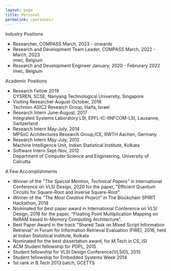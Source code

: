 ```yaml
---
layout: page
title: Personal
permalink: /personal/
---
```

<span class="headHi">Industry Positions</span><br>
<ul style="list-style-type:square" >
<li> Researcher, COMPASS <span class="datetext">March, 2023 - onwards</span><br>
<li> Research and Development Team Leader, COMPASS <span class="datetext">March, 2022 - March, 2023</span><br>
<span class="locationtext">imec, Belgium</span> <br></li>
<li> Research and Development Engineer <span class="datetext">January, 2020 - Februrary 2022</span><br>
<span class="locationtext">imec, Belgium</span> <br></li>
</ul>



<span class="headHi">Academic Positions</span>

<ul style="list-style-type:square" >
<li>Research Fellow <span class="datetext">2019</span><br>
<span class="locationtext">CYSREN, SCSE, Nanyang Technological University, Singapore</span> <br></li>


<li> Visiting Researcher <span class="datetext">August-October, 2018</span><br>
<span class="locationtext">Technion ASIC2 Research Group, Haifa, Israel</span>  <br></li>

<li> Research Intern <span class="datetext">June-August, 2017</span><br>
<span class="locationtext">Integrated Systems Laboratory LSI, EPFL-IC-IINFCOM-LSI, Lausanne, Switzerland</span>  <br></li>

<li> Research Intern <span class="datetext"> May-July, 2014</span><br>
<span class="locationtext">MPSoC Architectures Research Group,ICE, RWTH Aachen, Germany</span> <br></li>

<li> Research Intern <span class="datetext"> May-July, 2012</span><br>
<span class="locationtext">Machine Intelligence Unit, Indian Statistical Institute, Kolkata </span> <br></li>

<li> Software Intern <span class="datetext"> Sept-Nov, 2012</span><br>
<span class="locationtext">Department of Computer Science and Engineering, University of Calcutta</span>  <br></li>
</ul>

<!--
<li><h5> Visiting Researcher </h5>
<i class="fa  fa-bank">Technion ASIC2 Research Group, Haifa, Israel </i> <br>
<i class="fa  fa-calendar"></i>August-October, 2018</li>





<!--<li>Certification under IBM Advanced Training Education On J2EE Programming</li>-->
<!-- </ul> -->


<span class="headHi">A Few Accomplishments</span>
<div >
<ul>
    <li> Winner of the <i>"The Special Mention, Technical Papers"</i> in International Conference on VLSI Design, 2020 for the paper, "Efficient Quantum Circuits for Square-Root and Inverse Square-Root".</li>
    <li> Winner of the <i>"The Most Creative Project"</i> in The Blockchain SPIRIT Hackathon, 2018</li>
    <li> Nominated for best paper award in International Conference on VLSI Design, 2018 for the paper, "Floating Point Multiplication Mapping on ReRAM based In-Memory Computing Architecture". </li>
    <li> Best Paper Award in the track "Shared Task on Mixed Script Information Retrieval"
    in Forum for Information Retrieval Evaluation (FIRE), 2016, held at Indian Statistical
    Institute, Kolkata </li>
    <li> Nominated for the best dissertation award, for M.Tech in CS, ISI </li>
    <li> ACM Student fellowship for POPL, 2015</li>
    <li> Student fellowship for VLSI Design Conference(VLSID), 2015</li>
    <li> Student fellowship for Embedded Systems Week 2014</li>
    <li> 1st rank in B.Tech 2013 batch, GCETTS</li>

</ul>
</div>
